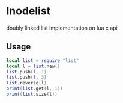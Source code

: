 # lnodelist

doubly linked list implementation on lua c api

## Usage

```lua
local list = require "list"
local l = list.new()
list.push(l, 1)
list.push(l, 3)
list.reverse(l)
print(list.get(l, 1))
print(list.size(l))
```
